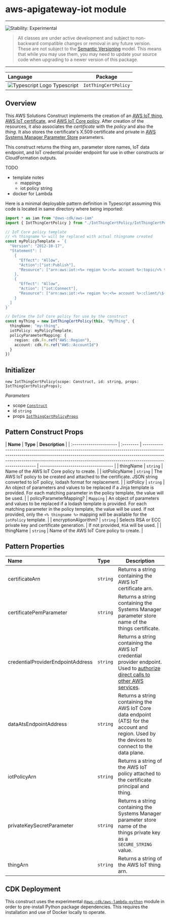 # aws-apigateway-iot module

<!--BEGIN STABILITY BANNER-->

---

![Stability: Experimental](https://img.shields.io/badge/stability-Experimental-important.svg?style=for-the-badge)

> All classes are under active development and subject to non-backward compatible changes or removal in any
> future version. These are not subject to the [Semantic Versioning](https://semver.org/) model.
> This means that while you may use them, you may need to update your source code when upgrading to a newer version of this package.

---

<!--END STABILITY BANNER-->

| **Language**                                                                                   | **Package**          |
| :--------------------------------------------------------------------------------------------- | -------------------- |
| ![Typescript Logo](https://docs.aws.amazon.com/cdk/api/latest/img/typescript32.png) Typescript | `IotThingCertPolicy` |

## Overview

This AWS Solutions Construct implements the creation of an [AWS IoT thing](https://docs.aws.amazon.com/iot/latest/developerguide/iot-thing-management.html), [AWS IoT certificate](https://docs.aws.amazon.com/iot/latest/developerguide/x509-client-certs.html), and [AWS IoT Core policy](https://docs.aws.amazon.com/iot/latest/developerguide/iot-policies.html). After creation of the resources, it also associates the _certificate_ with the _policy_ and also the _thing_. It also stores the certificate's X.509 certificate and private in [AWS Systems Manager Parameter Store](https://docs.aws.amazon.com/systems-manager/latest/userguide/systems-manager-parameter-store.html) parameters.

This construct returns the thing arn, parameter store names, IoT data endpoint, and IoT credential provider endpoint for use in other constructs or CloudFormation outputs.

TODO

- template notes
  - mappings
  - iot policy string
- docker for Lambda

Here is a minimal deployable pattern definition in Typescript assuming this code is located in same directory where being imported:

```typescript
import * as iam from "@aws-cdk/aws-iam"
import { IotThingCertPolicy } from "./IotThingCertPolicy/IotThingCertPolicy"

// IoT Core policy template
// <% thingname %> will be replaced with actual thingname created
const myPolicyTemplate = `{
  "Version": "2012-10-17",
  "Statement": [
    {
      "Effect": "Allow",
      "Action":["iot:Publish"],
      "Resource": ["arn:aws:iot:<%= region %>:<%= account %>:topic/<% thingname %>"]
    },
    {
      "Effect": "Allow",
      "Action": ["iot:Connect"],
      "Resource": ["arn:aws:iot:<%= region %>:<%= account %>:client/\${iot:Connection.Thing.ThingName}"]
    }
  ]
}`

// Define the IoT Core policy for use by the construct
const myThing = new IotThingCertPolicy(this, "MyThing", {
  thingName: "my-thing",
  iotPolicy: myPolicyTemplate,
  policyParameterMapping: {
    region: cdk.Fn.ref("AWS::Region"),
    account: cdk.Fn.ref("AWS::AccountId")
  }
})
```

## Initializer

```text
new IotThingCertPolicy(scope: Construct, id: string, props: IotThingCertPolicyProps);
```

_Parameters_

- scope [`Construct`](https://docs.aws.amazon.com/cdk/api/latest/docs/@aws-cdk_core.Construct.html)
- id `string`
- props [`IotThingCertPolicyProps`](#pattern-construct-props)

## Pattern Construct Props

| **Name**                | **Type**  | **Description**                                                                                                                                                                                                                                                     |
| :---------------------- | :-------- | ------------------------------------------------------------------------------------------------------------------------------------------------------------------------------------------------------------------------------------------------------------------- | ------------------------------------ |
| thingName               | `string`  | Name of the AWS IoT Core policy to create.                                                                                                                                                                                                                          |
| iotPolicyName           | `string`  | The AWS IoT policy to be created and attached to the certificate. JSON string converted to IoT policy, lodash format for replacement.                                                                                                                               |
| iotPolicy               | `string`  | An object of parameters and values to be replaced if a Jinja template is provided. For each matching parameter in the policy template, the value will be used.                                                                                                      |
| policyParameterMapping? | `Mapping` | An object of parameters and values to be replaced if a lodash template is provided. For each matching parameter in the policy template, the value will be used. If not provided, only the `<% thingname %>` mapping will be available for the `iotPolicy` template. |
| encryptionAlgorithm?    | `string`  | Selects RSA or ECC private key and certificate generation.                                                                                                                                                                                                          | If not provided, `RSA` will be used. |
| thingName               | `string`  | Name of the AWS IoT Core policy to create.                                                                                                                                                                                                                          |

## Pattern Properties

| **Name**                          | **Type** | **Description**                                                                                                                                                                                                  |
| :-------------------------------- | :------- | ---------------------------------------------------------------------------------------------------------------------------------------------------------------------------------------------------------------- |
| certificateArn                    | `string` | Returns a string containing the AWS IoT certificate arn.                                                                                                                                                         |
| certificatePemParameter           | `string` | Returns a string containing the Systems Manager parameter store name of the things certificate.                                                                                                                  |
| credentialProviderEndpointAddress | `string` | Returns a string containing the AWS IoT credential provider endpoint. Used to [authorize direct calls to other AWS services](https://docs.aws.amazon.com/iot/latest/developerguide/authorizing-direct-aws.html). |
| dataAtsEndpointAddress            | `string` | Returns a string containing the AWS IoT Core data endpoint (ATS) for the account and region. Used by the devices to connect to the data plane.                                                                   |
| iotPolicyArn                      | `string` | Returns a string of the AWS IoT policy attached to the certificate principal and thing.                                                                                                                          |
| privateKeySecretParameter         | `string` | Returns a string containing the Systems Manager parameter store name of the things private key as a `SECURE_STRING` value.                                                                                       |
| thingArn                          | `string` | Returns a string of the AWS IoT thing arn.                                                                                                                                                                       |

## CDK Deployment

This construct uses the experimental [`@aws-cdk/aws-lambda-python`](https://docs.aws.amazon.com/cdk/api/latest/docs/aws-lambda-python-readme.html) module in order to pre-install Python package dependencies. This requires the installation and use of Docker locally to operate.
